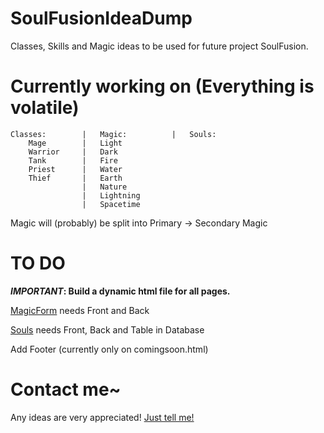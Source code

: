 # SoulFusionIdeaDump
Classes, Skills and Magic ideas to be used for future project SoulFusion.

# Currently working on (Everything is volatile)
```
Classes:		|	Magic:			|	Souls:
	Mage		|	Light
	Warrior		|	Dark
	Tank		|	Fire
	Priest		|	Water
	Thief		|	Earth
				|	Nature
				|	Lightning
				|	Spacetime
```
Magic will (probably) be split into Primary -> Secondary Magic

# TO DO
**_IMPORTANT_: Build a dynamic html file for all pages.**

[MagicForm](/App/public/main/suggestions/magic) needs Front and Back

[Souls](/App/public/main/souls/) needs Front, Back and Table in Database

Add Footer (currently only on comingsoon.html)

# Contact me~
Any ideas are very appreciated! [Just tell me!](https://github.com/ChainsawPerson/ChainsawPerson?tab=readme-ov-file#socials)
